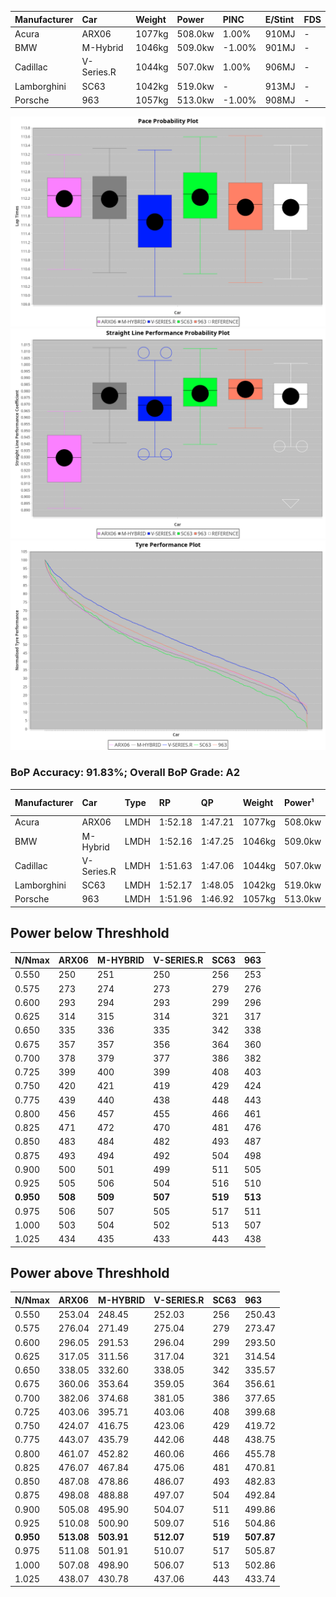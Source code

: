 | Manufacturer | Car        | Weight | Power   | PINC    | E/Stint | FDS     |
|:-|:-|:-|:-|:-|:-|:-|
| Acura        | ARX06      | 1077kg | 508.0kw | 1.00%   | 910MJ   |    -    |
| BMW          | M-Hybrid   | 1046kg | 509.0kw | -1.00%  | 901MJ   |    -    |
| Cadillac     | V-Series.R | 1044kg | 507.0kw | 1.00%   | 906MJ   |    -    |
| Lamborghini  | SC63       | 1042kg | 519.0kw |    -    | 913MJ   |    -    |
| Porsche      | 963        | 1057kg | 513.0kw | -1.00%  | 908MJ   |    -    |

![PACECHART](./IMG/ACOMETHOD.png)
![STRAIGHTLINEPERFORMANCECHART](./IMG/ACOMETHOD_sp.png)
![TYREPERFORMANCECHART](./IMG/ACOMETHOD_tw.png)

### BoP Accuracy: 91.83%; Overall BoP Grade: A2
| Manufacturer | Car        | Type | RP      | QP      | Weight | Power¹  | Threshhold | PINC    | Power²   | E/Stint | AVG Vmax  | FDS     | RDLC | L/Stint | BOP-Grade | Model Accuracy | Model Points | Match%  | SimDiff |
|:-|:-|:-|:-|:-|:-|:-|:-|:-|:-|:-|:-|:-|:-|:-|:-|:-|:-|:-|:-|
| Acura        | ARX06      | LMDH | 1:52.18 | 1:47.21 | 1077kg | 508.0kw | 210.0kph   | 1.00%   | 513.10kw |  910MJ  | 278.65kph |    -    | 0.99 | 29      | +C1       | 100.00%        | 996          | 78.88%  | #       |
| BMW          | M-Hybrid   | LMDH | 1:52.16 | 1:47.25 | 1046kg | 509.0kw | 210.0kph   | -1.00%  | 503.90kw |  901MJ  | 286.52kph |    -    | 1.01 | 29      | ~A1       | 100.00%        | 1998         | 100.00% | -0.74   |
| Cadillac     | V-Series.R | LMDH | 1:51.63 | 1:47.06 | 1044kg | 507.0kw | 210.0kph   | 1.00%   | 512.10kw |  906MJ  | 285.51kph |    -    | 1.02 | 29      | -B1       | 98.11%         | 3991         | 88.78%  | +1.50   |
| Lamborghini  | SC63       | LMDH | 1:52.17 | 1:48.05 | 1042kg | 519.0kw | 210.0kph   |    -    | 519.00kw |  913MJ  | 288.30kph |    -    | 1.04 | 29      | +A2       | 100.00%        | 784          | 91.48%  | -0.56   |
| Porsche      | 963        | LMDH | 1:51.96 | 1:46.92 | 1057kg | 513.0kw | 210.0kph   | -1.00%  | 507.90kw |  908MJ  | 287.09kph |    -    | 1.00 | 29      | ~A1       | 99.91%         | 11713        | 100.00% | +0.69   |

## Power below Threshhold
| N/Nmax    | ARX06   | M-HYBRID | V-SERIES.R | SC63    | 963     |
|:-|:-|:-|:-|:-|:-|
|  0.550    |  250    |  251     |  250       |  256    |  253    |
|  0.575    |  273    |  274     |  273       |  279    |  276    |
|  0.600    |  293    |  294     |  293       |  299    |  296    |
|  0.625    |  314    |  315     |  314       |  321    |  317    |
|  0.650    |  335    |  336     |  335       |  342    |  338    |
|  0.675    |  357    |  357     |  356       |  364    |  360    |
|  0.700    |  378    |  379     |  377       |  386    |  382    |
|  0.725    |  399    |  400     |  399       |  408    |  403    |
|  0.750    |  420    |  421     |  419       |  429    |  424    |
|  0.775    |  439    |  440     |  438       |  448    |  443    |
|  0.800    |  456    |  457     |  455       |  466    |  461    |
|  0.825    |  471    |  472     |  470       |  481    |  476    |
|  0.850    |  483    |  484     |  482       |  493    |  487    |
|  0.875    |  493    |  494     |  492       |  504    |  498    |
|  0.900    |  500    |  501     |  499       |  511    |  505    |
|  0.925    |  505    |  506     |  504       |  516    |  510    |
| **0.950** | **508** | **509**  | **507**    | **519** | **513** |
|  0.975    |  506    |  507     |  505       |  517    |  511    |
|  1.000    |  503    |  504     |  502       |  513    |  507    |
|  1.025    |  434    |  435     |  433       |  443    |  438    |

## Power above Threshhold
| N/Nmax    | ARX06      | M-HYBRID   | V-SERIES.R | SC63    | 963        |
|:-|:-|:-|:-|:-|:-|
|  0.550    |  253.04    |  248.45    |  252.03    |  256    |  250.43    |
|  0.575    |  276.04    |  271.49    |  275.04    |  279    |  273.47    |
|  0.600    |  296.05    |  291.53    |  296.04    |  299    |  293.50    |
|  0.625    |  317.05    |  311.56    |  317.04    |  321    |  314.54    |
|  0.650    |  338.05    |  332.60    |  338.05    |  342    |  335.57    |
|  0.675    |  360.06    |  353.64    |  359.05    |  364    |  356.61    |
|  0.700    |  382.06    |  374.68    |  381.05    |  386    |  377.65    |
|  0.725    |  403.06    |  395.71    |  403.06    |  408    |  399.68    |
|  0.750    |  424.07    |  416.75    |  423.06    |  429    |  419.72    |
|  0.775    |  443.07    |  435.79    |  442.06    |  448    |  438.75    |
|  0.800    |  461.07    |  452.82    |  460.06    |  466    |  455.78    |
|  0.825    |  476.07    |  467.84    |  475.06    |  481    |  470.81    |
|  0.850    |  487.08    |  478.86    |  486.07    |  493    |  482.83    |
|  0.875    |  498.08    |  488.88    |  497.07    |  504    |  492.84    |
|  0.900    |  505.08    |  495.90    |  504.07    |  511    |  499.86    |
|  0.925    |  510.08    |  500.90    |  509.07    |  516    |  504.86    |
| **0.950** | **513.08** | **503.91** | **512.07** | **519** | **507.87** |
|  0.975    |  511.08    |  501.91    |  510.07    |  517    |  505.87    |
|  1.000    |  507.08    |  498.90    |  506.07    |  513    |  502.86    |
|  1.025    |  438.07    |  430.78    |  437.06    |  443    |  433.74    |
